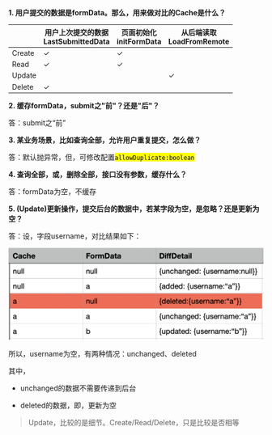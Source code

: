 **1. 用户提交的数据是formData。那么，用来做对比的Cache是什么？**

|        | 用户上次提交的数据<br/>LastSubmittedData | 页面初始化<br/>initFormData | 从后端读取<br/>LoadFromRemote |
| ------ | ------------------------------- | ---------------------- | ------------------------ |
| Create | ✓                               | ✓                      |                          |
| Read   | ✓                               | ✓                      |                          |
| Update |                                 |                        | ✓                        |
| Delete | ✓                               |                        |                          |

**2. 缓存formData，submit之"前"？还是"后"？**

答：submit之“前”

**3. 某业务场景，比如查询全部，允许用户重复提交，怎么做？**

答：默认抛异常，但，可修改配置<mark>`allowDuplicate:boolean`</mark>

**4. 查询全部，或，删除全部，接口没有参数，缓存什么？**

答：formData为空，不缓存

**5. (Update)更新操作，提交后台的数据中，若某字段为空，是忽略？还是更新为空？**

答：设，字段username，对比结果如下：

![](assets/2023-11-17-13-17-32-image.png)

所以，username为空，有两种情况：unchanged、deleted

其中，

- unchanged的数据不需要传递到后台

- deleted的数据，即，更新为空

> Update，比较的是细节。Create/Read/Delete，只是比较是否相等
